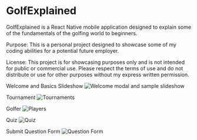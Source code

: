 # GolfExplained

GolfExplained is a React Native mobile application designed to explain some of the fundamentals of the golfing world to beginners.

Purpose:
This is a personal project designed to showcase some of my coding abilities for a potential future employer. 

License:
This project is for showcasing purposes only and is not intended for public or commercial use. Please respect the terms of use and do not distribute or use for other purposes without my express written permission.

Welcome and Basics Slideshow
![Welcome modal and sample slideshow](https://github.com/dbk1211/GolfExplained/assets/46034317/08e5126b-763f-45b4-a4e6-110945698cc0)

Tournament
![Tournaments](https://github.com/dbk1211/GolfExplained/assets/46034317/bf0945c8-8195-4d5d-998b-0643cc321225)

Golfer
![Players](https://github.com/dbk1211/GolfExplained/assets/46034317/ff57f739-b6b5-4089-b3e3-7cf051cecdcd)

Quiz
![Quiz](https://github.com/dbk1211/GolfExplained/assets/46034317/fa30ee56-4ded-42d2-bd8e-ac3672f56645)

Submit Question Form
![Question Form](https://github.com/dbk1211/GolfExplained/assets/46034317/4b539367-0df0-463f-a077-dcdd5a3b077e)
